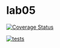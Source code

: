 # lab05
[![Coverage Status](https://coveralls.io/repos/github/AndreyChemodurov/lab05/badge.svg?branch=main)](https://coveralls.io/github/AndreyChemodurov/lab05?branch=main)

[![tests](https://github.com/AndreyChemodurov/lab05/actions/workflows/action.yml/badge.svg)](https://github.com/AndreyChemodurov/lab05/actions/workflows/action.yml)
